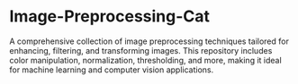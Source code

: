 # Image-Preprocessing-Cat
A comprehensive collection of image preprocessing techniques tailored for enhancing, filtering, and transforming images. This repository includes color manipulation, normalization, thresholding, and more, making it ideal for machine learning and computer vision applications.
